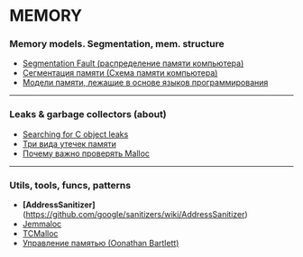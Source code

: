 
MEMORY
======

### Memory models. Segmentation, mem. structure
* [Segmentation Fault (распределение памяти компьютера)](https://habr.com/en/company/nix/blog/277759/)
* [Сегментация памяти (Схема памяти компьютера)](https://habr.com/en/post/345766/)
* [Модели памяти, лежащие в основе языков программирования](https://habr.com/en/company/nix/blog/323624/)

---
### Leaks & garbage collectors (about)
* [Searching for C object leaks](https://blog.nelhage.com/2013/03/tracking-an-eventmachine-leak/#searching-for-c-object-leaks)
* [Три вида утечек памяти](https://habr.com/en/company/piter/blog/432072/)
* [Почему важно проверять Malloc](https://habr.com/en/company/pvs-studio/blog/348098/)

---
### Utils, tools, funcs, patterns
* **[AddressSanitizer]**(https://github.com/google/sanitizers/wiki/AddressSanitizer)
* [Jemmaloc](http://jemalloc.net/jemalloc.3.html)
* [TCMalloc](http://goog-perftools.sourceforge.net/doc/tcmalloc.html)
* [Управление памятью (Оonathan Bartlett)](https://habr.com/en/post/270009/)
